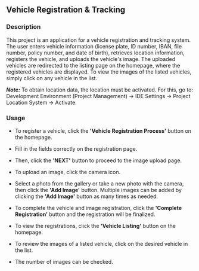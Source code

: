 
## Vehicle Registration & Tracking

### Description

This project is an application for a vehicle registration and tracking system. The user enters vehicle information (license plate, ID number, IBAN, file number, policy number, and date of birth), retrieves location information, registers the vehicle, and uploads the vehicle's image. The uploaded vehicles are redirected to the listing page on the homepage, where the registered vehicles are displayed. To view the images of the listed vehicles, simply click on any vehicle in the list.

***Note:*** To obtain location data, the location must be activated. For this, go to: 
Development Environment (Project Management) -> IDE Settings -> Project Location System -> Activate.

### Usage

- To register a vehicle, click the **'Vehicle Registration Process'** button on the homepage.
- Fill in the fields correctly on the registration page.
- Then, click the **'NEXT'** button to proceed to the image upload page.
- To upload an image, click the camera icon.
- Select a photo from the gallery or take a new photo with the camera, then click the **'Add Image'** button. Multiple images can be added by clicking the **'Add Image'** button as many times as needed.
- To complete the vehicle and image registration, click the **'Complete Registration'** button and the registration will be finalized.

- To view the registrations, click the **'Vehicle Listing'** button on the homepage.
- To review the images of a listed vehicle, click on the desired vehicle in the list.
- The number of images can be checked.
